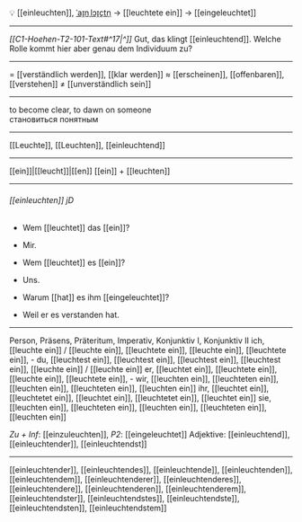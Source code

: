 💡 [[einleuchten]], [ˈaɪ̯nˌlɔɪ̯çtn̩](https://youglish.com/pronounce/einleuchten/german) → [[leuchtete ein]] → [[eingeleuchtet]]

---
*[[C1-Hoehen-T2-101-Text#^17|^]]* Gut, das klingt [[einleuchtend]]. Welche Rolle kommt hier aber genau dem Individuum zu?

---
= [[verständlich werden]], [[klar werden]]
≈ [[erscheinen]], [[offenbaren]], [[verstehen]]
≠ [[unverständlich sein]]

---
to become clear, to dawn on someone  
становиться понятным

---
[[Leuchte]], [[Leuchten]], [[einleuchtend]]

---
[[ein]]|[[leucht]]|[[en]]
[[ein]] + [[leuchten]]


---
###### [[einleuchten]] jD
- Wem [[leuchtet]] das [[ein]]?
- Mir.

- Wem [[leuchtet]] es [[ein]]?
- Uns.

- Warum [[hat]] es ihm [[eingeleuchtet]]?
- Weil er es verstanden hat.

---
Person, Präsens, Präteritum, Imperativ, Konjunktiv I, Konjunktiv II
ich, [[leuchte ein]] / [[leuchte ein]], [[leuchtete ein]], [[leuchte ein]], [[leuchtete ein]], -
du, [[leuchtest ein]], [[leuchtest ein]], [[leuchtest ein]], [[leuchtest ein]], [[leuchte ein]] / [[leuchte ein]]
er, [[leuchtet ein]], [[leuchtete ein]], [[leuchte ein]], [[leuchtete ein]], -
wir, [[leuchten ein]], [[leuchteten ein]], [[leuchten ein]], [[leuchteten ein]], [[leuchten ein]]
ihr, [[leuchtet ein]], [[leuchtetet ein]], [[leuchtet ein]], [[leuchtetet ein]], [[leuchtet ein]]
sie, [[leuchten ein]], [[leuchteten ein]], [[leuchten ein]], [[leuchteten ein]], [[leuchten ein]]

*Zu + Inf*: [[einzuleuchten]], *P2*: [[eingeleuchtet]]
Adjektive: [[einleuchtend]], [[einleuchtender]], [[einleuchtendst]]

---
[[einleuchtender]], [[einleuchtendes]], [[einleuchtende]], [[einleuchtenden]], [[einleuchtendem]], [[einleuchtenderer]], [[einleuchtenderes]], [[einleuchtendere]], [[einleuchtenderen]], [[einleuchtenderem]], [[einleuchtendster]], [[einleuchtendstes]], [[einleuchtendste]], [[einleuchtendsten]], [[einleuchtendstem]]